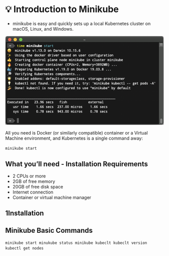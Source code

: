 
# 💡 Introduction to Minikube
- minikube is easy and quickly sets up a local Kubernetes cluster on macOS, Linux, and Windows.

![Screenshot](/minikube/images/screenshot.png)

All you need is Docker (or similarly compatible) container or a Virtual Machine environment, and Kubernetes is a single command away: 

``
minikube start
``

## What you’ll need - Installation Requirements

* 2 CPUs or more
* 2GB of free memory
* 20GB of free disk space
* Internet connection
* Container or virtual machine manager

<h2 class="step"><span class="fa-stack fa-1x"><i class="fa fa-circle fa-stack-2x"></i><strong class="fa-stack-1x text-primary">1</strong></span>Installation</h2>


## Minikube Basic Commands

``
minikube start
minukube status
minikube
kubeclt
kubeclt version
kubectl get nodes
``